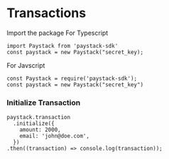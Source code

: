 # Transactions
Import the package
For Typescript
```
import Paystack from 'paystack-sdk'
const paystack = new Paystack("secret_key);
```
For Javscript
```
const Paystack = require('paystack-sdk');
const paystack = new Paystack("secret_key")
```
### Initialize Transaction
```
paystack.transaction
  .initialize({
    amount: 2000,
    email: 'john@doe.com',
  })
.then((transaction) => console.log(transaction));
```
